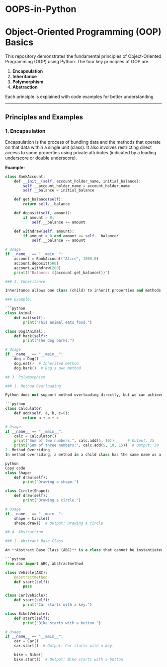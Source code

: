 # OOPS-in-Python
# Object-Oriented Programming (OOP) Basics

This repository demonstrates the fundamental principles of Object-Oriented Programming (OOP) using Python. The four key principles of OOP are:

1. **Encapsulation**
2. **Inheritance**
3. **Polymorphism**
4. **Abstraction**

Each principle is explained with code examples for better understanding.

---

## Principles and Examples

### 1. Encapsulation

Encapsulation is the process of bundling data and the methods that operate on that data within a single unit (class). It also involves restricting direct access to some properties using private attributes (indicated by a leading underscore or double underscore).

**Example:**

```python
class BankAccount:
    def __init__(self, account_holder_name, initial_balance):
        self.__account_holder_name = account_holder_name
        self.__balance = initial_balance

    def get_balance(self):
        return self.__balance

    def deposit(self, amount):
        if amount > 0:
            self.__balance += amount

    def withdraw(self, amount):
        if amount > 0 and amount <= self.__balance:
            self.__balance -= amount

# Usage
if __name__ == "__main__":
    account = BankAccount("Alice", 1000.0)
    account.deposit(500)
    account.withdraw(200)
    print(f"Balance: ${account.get_balance()}")

### 2. Inheritance

Inheritance allows one class (child) to inherit properties and methods from another class (parent). It promotes code reuse and establishes a relationship between classes.

### Example:

```python
class Animal:
    def eat(self):
        print("This animal eats food.")

class Dog(Animal):
    def bark(self):
        print("The dog barks.")

# Usage
if __name__ == "__main__":
    dog = Dog()
    dog.eat()  # Inherited method
    dog.bark()  # Dog's own method

## 3. Polymorphism

### 1. Method Overloading

Python does not support method overloading directly, but we can achieve similar functionality using **default arguments**.

```python
class Calculator:
    def add(self, a, b, c=0):
        return a + b + c

# Usage
if __name__ == "__main__":
    calc = Calculator()
    print("Sum of two numbers:", calc.add(5, 10))      # Output: 15
    print("Sum of three numbers:", calc.add(5, 10, 15))  # Output: 30
2. Method Overriding
In method overriding, a method in a child class has the same name as a method in the parent class but provides a different implementation.

python
Copy code
class Shape:
    def draw(self):
        print("Drawing a shape.")

class Circle(Shape):
    def draw(self):
        print("Drawing a circle.")

# Usage
if __name__ == "__main__":
    shape = Circle()
    shape.draw()  # Output: Drawing a circle

## 4. Abstraction

### 1. Abstract Base Class

An **Abstract Base Class (ABC)** is a class that cannot be instantiated and serves as a blueprint for other classes. Abstract methods defined in an ABC must be implemented in derived classes.

```python
from abc import ABC, abstractmethod

class Vehicle(ABC):
    @abstractmethod
    def start(self):
        pass

class Car(Vehicle):
    def start(self):
        print("Car starts with a key.")

class Bike(Vehicle):
    def start(self):
        print("Bike starts with a button.")

# Usage
if __name__ == "__main__":
    car = Car()
    car.start()  # Output: Car starts with a key.

    bike = Bike()
    bike.start()  # Output: Bike starts with a button.
